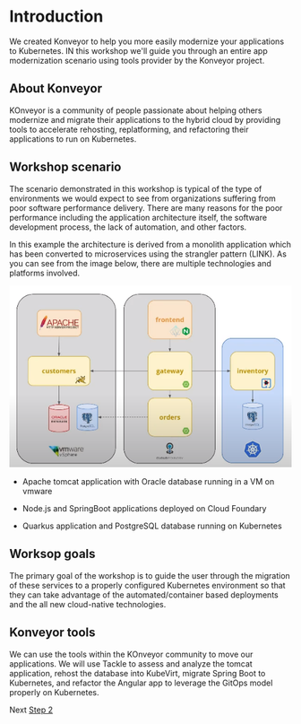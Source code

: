 # Introduction

We created Konveyor to help you more easily modernize your applications to Kubernetes.  IN this workshop we'll guide you through an entire app modernization scenario using tools provider by the Konveyor project.

## About Konveyor

KOnveyor is a community of people passionate about helping others modernize and migrate their applications to the hybrid cloud by providing tools to accelerate rehosting, replatforming, and refactoring their applications to run on Kubernetes.

## Workshop scenario

The scenario demonstrated in this workshop is typical of the type of environments we would expect to see from organizations suffering from poor software performance delivery.  There are many reasons for the poor performance including the application architecture itself, the software development process, the lack of automation, and other factors.

In this example the architecture is derived from a monolith application which has been converted to microservices using the strangler pattern (LINK).  As you can see from the image below, there are multiple technologies and platforms involved.

![Current architecture](../images/current-architecture.png)

* Apache tomcat application with Oracle database running in a VM on vmware

* Node.js and SpringBoot applications deployed on Cloud Foundary

* Quarkus application and PostgreSQL database running on Kubernetes

## Worksop goals

The primary goal of the workshop is to guide the user through the migration of these services to a properly configured Kubernetes environment so that they can take advantage of the automated/container based deployments and the all new cloud-native technologies.

## Konveyor tools

We can use the tools within the KOnveyor community to move our applications.  We will use Tackle to assess and analyze the tomcat application, rehost the database into KubeVirt, migrate Spring Boot to Kubernetes, and refactor the Angular app to leverage the GitOps model properly on Kubernetes.


Next [Step 2](./2-assessment.md)